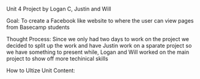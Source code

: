 Unit 4 Project by Logan C, Justin and Will

Goal: To create a Facebook like website to where the user can view pages from Basecamp students

Thought Process: Since we only had two days to work on the project we decided to split up the work and have Justin work on a sparate project so we have something to present while, Logan and Will worked on the main project to show off more techinical skills

How to Ultize Unit Content: